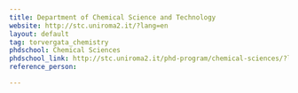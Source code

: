 ```yaml
---
title: Department of Chemical Science and Technology
website: http://stc.uniroma2.it/?lang=en
layout: default
tag: torvergata_chemistry
phdschool: Chemical Sciences
phdschool_link: http://stc.uniroma2.it/phd-program/chemical-sciences/?lang=en
reference_person: 

---
```

